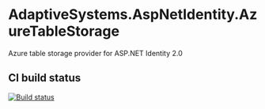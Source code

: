 AdaptiveSystems.AspNetIdentity.AzureTableStorage
================================================

Azure table storage provider for ASP.NET Identity 2.0

CI build status 
---------------

[![Build status](https://ci.appveyor.com/api/projects/status/x3ac9f2oryuna8cu?svg=true)](https://ci.appveyor.com/project/halcharger/adaptivesystems-aspnetidentity-azuretablestorage)
